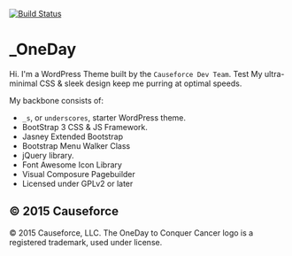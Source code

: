 [![Build Status](http://theoneday.org.au/wp-content/themes/oneday/img/oneday-logo.svg)](http://oneday.org.au)

_OneDay
===

Hi. I'm a WordPress Theme built by the `Causeforce Dev Team`.
Test
My ultra-minimal CSS & sleek design keep me purring at optimal speeds.

My backbone consists of:

*  `_s`, or `underscores`, starter WordPress theme.
* BootStrap 3 CSS & JS Framework.
* Jasney Extended Bootstrap
* Bootstrap Menu Walker Class
* jQuery library.
* Font Awesome Icon Library
* Visual Composure Pagebuilder
* Licensed under GPLv2 or later

© 2015 Causeforce
---------------

© 2015 Causeforce, LLC. The OneDay to Conquer Cancer logo is a registered trademark, used under license.
